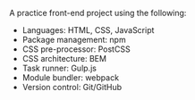 A practice front-end project using the following:

* Languages: HTML, CSS, JavaScript
* Package management: npm
* CSS pre-processor: PostCSS
* CSS architecture: BEM
* Task runner: Gulp.js
* Module bundler: webpack
* Version control: Git/GitHub
